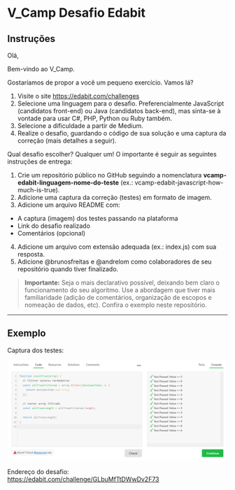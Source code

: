 # V_Camp Desafio Edabit

## Instruções

Olá,

Bem-vindo ao V_Camp.

Gostaríamos de propor a você um pequeno exercício. Vamos lá?

1. Visite o site https://edabit.com/challenges
2. Selecione uma linguagem para o desafio. Preferencialmente JavaScript (candidatos front-end) ou Java (candidatos back-end), mas sinta-se à vontade para usar C#, PHP, Python ou Ruby também.
3. Selecione a dificuldade a partir de Medium.
4. Realize o desafio, guardando o código de sua solução e uma captura da correção (mais detalhes a seguir).

Qual desafio escolher? Qualquer um! O importante é seguir as seguintes instruções de entrega:

1. Crie um repositório público no GitHub seguindo a nomenclatura **vcamp-edabit-linguagem-nome-do-teste** (ex.: vcamp-edabit-javascript-how-much-is-true).
2. Adicione uma captura da correção (testes) em formato de imagem.
3. Adicione um arquivo README com:

- A captura (imagem) dos testes passando na plataforma
- Link do desafio realizado
- Comentários (opcional)

4. Adicione um arquivo com extensão adequada (ex.: index.js) com sua resposta.
5. Adicione @brunosfreitas e @andrelom como colaboradores de seu repositório quando tiver finalizado.

> **Importante:** Seja o mais declarativo possível, deixando bem claro o funcionamento do seu algoritmo. Use a abordagem que tiver mais familiaridade (adição de comentários, organização de escopos e nomeação de dados, etc). Confira o exemplo neste repositório.

---

## Exemplo

Captura dos testes:

![Captura dos testes](captura-dos-testes.png)

Endereço do desafio:  
https://edabit.com/challenge/GLbuMfTtDWwDv2F73

